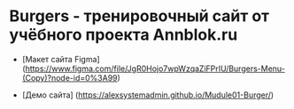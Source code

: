 # Burgers - тренировочный сайт от учёбного проекта Annblok.ru

- [Макет сайта Figma] (https://www.figma.com/file/JgR0Hojo7wpWzqaZiFPrIU/Burgers-Menu-(Copy)?node-id=0%3A99)

- [Демо сайта] (https://alexsystemadmin.github.io/Mudule01-Burger/)
